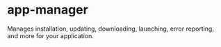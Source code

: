 # app-manager
Manages installation, updating, downloading, launching, error reporting, and more for your application.
